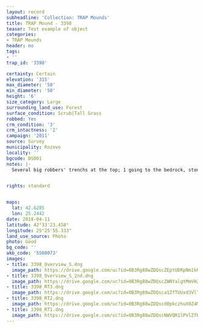 ```yaml
---
layout: record
subheadline: 'Collection: TRAP Mounds'
title: TRAP Mound - 3398
teaser: Test example of object
categories:
- TRAP Mounds
header: no
tags:
- ''
trap_id: '3398'

certainty: Certain
elevation: '315'
max_diameter: '50'
min_diameter: '50'
height: '6'
size_category: Large
surrounding_land_use: Forest
surface_condition: Scrub|Tall Grass
robbed: Yes
crm_condition: '3'
crm_intactness: '2'
campaign: '2011'
source: Survey
municipality: Rozovo
locality: ''
bgcode: DS001
notes: |-
  Several big robbers' trenchs at the top; 1 going to the bedrock, stones from the chamber are visible on the surface; According to the land owner a copper axe has been found approx. 10 years ago. In the nearby rose fields ceramic shreds have been found (uknown period); nothing visible on the surface at the moment;.


rights: standard


maps:
  lat: 42.6285
  lon: 25.2442
date: 2018-04-11
latitude: 42°33'23.458"
longitude: 25°25'55.333"
land_use_source: Photo
photo: Good
bg_code: ''
akb_code: '5500073'
images:
- title: 3398_Overview_S.dng
  image_path: https://drive.google.com/uc?id=0B3Rg88wZDQscZEptUDRpNm1kRWM
- title: 3398_Overview_S_2nd.dng
  image_path: https://drive.google.com/uc?id=0B3Rg88wZDQscZWNYalgtMmVHZm8
- title: 3398_RT3.dng
  image_path: https://drive.google.com/uc?id=0B3Rg88wZDQsca1ZfTUUxd3VlTUk
- title: 3398_RT2.dng
  image_path: https://drive.google.com/uc?id=0B3Rg88wZDQscd0pkczhuX0Z4MzA
- title: 3398_RT1.dng
  image_path: https://drive.google.com/uc?id=0B3Rg88wZDQscNWVQR1lPVlZfbms
---
```

